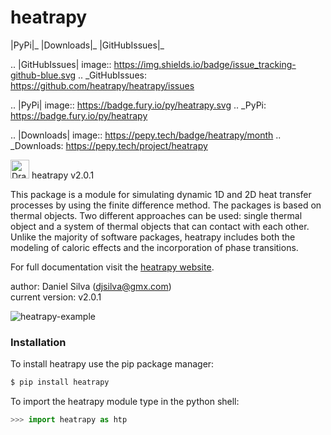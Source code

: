 # heatrapy

|PyPi|_ |Downloads|_ |GitHubIssues|_

.. |GitHubIssues| image:: https://img.shields.io/badge/issue_tracking-github-blue.svg
.. _GitHubIssues: https://github.com/heatrapy/heatrapy/issues

.. |PyPi| image:: https://badge.fury.io/py/heatrapy.svg
.. _PyPi: https://badge.fury.io/py/heatrapy

.. |Downloads| image:: https://pepy.tech/badge/heatrapy/month
.. _Downloads: https://pepy.tech/project/heatrapy

<img src="https://github.com/danieljosesilva/heatrapy/blob/master/img/heatrapy.png" alt="Drawing" height="30"/> heatrapy v2.0.1

This package is a module for simulating dynamic 1D and 2D heat transfer processes by using the finite difference method. The packages is based on thermal objects. Two different approaches can be used: single thermal object and a system of thermal objects that can contact with each other. Unlike the majority of software packages, heatrapy includes both the modeling of caloric effects and the incorporation of phase transitions.

For full documentation visit the <a href='https://djsilva99.github.io/heatrapy'>heatrapy website</a>.

author: Daniel Silva (djsilva@gmx.com) <br> current version: v2.0.1

![heatrapy-example](https://github.com/djsilva99/heatrapy/blob/master/img/example.gif)


### Installation

To install heatrapy use the pip package manager:

```bash
$ pip install heatrapy
```

To import the heatrapy module type in the python shell:

```python
>>> import heatrapy as htp
```
